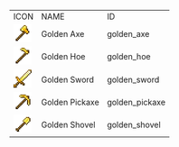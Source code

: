 <table>
	<tablebody>
		<tr>
			<td>ICON</td>
			<td>NAME</td>
			<td>ID</td>
		</tr>
		<tr>
			<td><img src="mc_icon/tools/golden_axe.png"></td>
			<td>Golden Axe</td>
			<td>golden_axe</td>
		</tr>
		<tr>
			<td><img src="mc_icon/tools/golden_hoe.png"></td>
			<td>Golden Hoe</td>
			<td>golden_hoe</td>
		</tr>
		<tr>
			<td><img src="mc_icon/combat/golden_sword.png"></td>
			<td>Golden Sword</td>
			<td>golden_sword</td>
		</tr>
		<tr>
			<td><img src="mc_icon/tools/golden_pickaxe.png"></td>
			<td>Golden Pickaxe</td>
			<td>golden_pickaxe</td>
		</tr>
		<tr>
			<td><img src="mc_icon/tools/golden_shovel.png"></td>
			<td>Golden Shovel</td>
			<td>golden_shovel</td>
		</tr>
	</tablebody>
</table>